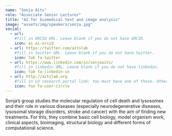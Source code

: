 ```yaml
---
name: "Sonja Aits"
role: "Associate Senior Lecturer"
title: "AI for biomedical text and image analysis"
image: "assets/img/speakers/sonja.jpg"
social:
  - url:
    #fill in ORCID URL. Leave blank if you do not have ORCID.
    icon: ai ai-orcid
  - url: https://twitter.com/aitslab
    #fill in twitter URL. Leave blank if you do not have twitter.
    icon: fab fa-twitter
  - url: https://www.linkedin.com/in/sonjaaits/
    #fill in linkedin URL. Leave blank if you do not have linkedin.
    icon: fab fa-linkedin-in
  - url: http://aitslab.org
    #fill in LU research portal link: You must have one of these. Otherwise, leave blank.
    icon: fas fa-user-circle
---
```


Sonja’s group studies the molecular regulation of cell death and lysosomes and their role in various diseases (especially neurodegenerative diseases, lysosomal storage disorders, stroke and cancer) with the aim of finding new treatments. For this, they combine basic cell biology, model organism work, clinical aspects, bioimaging, structural biology and different forms of computational science.
